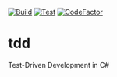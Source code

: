 [![Build](https://github.com/aelassas/tdd/actions/workflows/build.yml/badge.svg)](https://github.com/aelassas/tdd/actions/workflows/build.yml) [![Test](https://github.com/aelassas/tdd/actions/workflows/test.yml/badge.svg)](https://github.com/aelassas/tdd/actions/workflows/test.yml) [![CodeFactor](https://www.codefactor.io/repository/github/aelassas/tdd/badge)](https://www.codefactor.io/repository/github/aelassas/tdd)

# tdd
Test-Driven Development in C#
